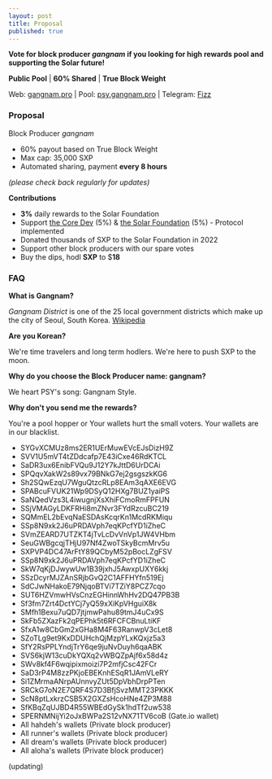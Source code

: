 ```yaml
---
layout: post
title: Proposal
published: true
---
```

**Vote for block producer _gangnam_ if you looking for high rewards pool and supporting the Solar future!**

**Public Pool** | **60% Shared** | **True Block Weight**

Web: [gangnam.pro](https://gangnam.pro) | Pool: [psy.gangnam.pro](https://psy.gangnam.pro) | Telegram: [Fizz](https://t.me/gangnamdele)

### Proposal

Block Producer   _gangnam_

-   60% payout based on True Block Weight
-   Max cap: 35,000 SXP
-   Automated sharing, payment **every 8 hours**

_(please check back regularly for updates)_

**Contributions**
- **3%** daily rewards to the Solar Foundation
- Support [the Core Dev](Sgymbo4rg9aBeJJ2YmV12xdRY2xo6b94U9) (5%) & [the Solar Foundation](Sdao2USyAz9B6RBgZeFyNDePuQAxfzZZHE) (5%) - Protocol implemented
- Donated thousands of SXP to the Solar Foundation in 2022
- Support other block producers with our spare votes
- Buy the dips, hodl **SXP** to $**18**

### FAQ

**What is Gangnam?**

*Gangnam District* is one of the 25 local government districts which make up the city of Seoul, South Korea. [Wikipedia](https://en.wikipedia.org/wiki/Gangnam_District)

**Are you Korean?**

We're time travelers and long term hodlers. We're here to push SXP to the moon.

**Why do you choose the Block Producer name: gangnam?**

We heart PSY's song: Gangnam Style.

**Why don't you send me the rewards?**

You're a pool hopper or Your wallets hurt the small voters. Your wallets are in our blacklist.

- SYGvXCMUz8ms2ER1UErMuwEVcEJsDizH9Z
- SVV1U5mVT4tZDdcafp7E43iCxe46RdKTCL
- SaDR3ux6EnibFVQu9J12Y7kJttD6UrDCAi
- SPQqvXakW2s89vx79BNkG7ej2gsgszkKG6
- Sh2SQwEzqU7WguQtzcRLp8EAm3qAXE6EVG
- SPABcuFVUK21Wp9DSyQ12HXg7BUZ1yaiPS
- SaNQedVzs3L4iwugnjXsXhiFCmoRmFPFUN
- SSjVMAGyLDKFRHi8mZNvr3FYdRzcuBC219
- SQMmEL2bEvqNaESDAsKcqrKn1McdRKMiqu
- SSp8N9xk2J6uPRDAVph7eqKPcfYD1iZheC
- SVmZEARD7UTZKT4jTvLcDvVnVp1JW4VHbm
- SeuGWBgcqjTHjU97Nf4ZwoTSkyBcmMrv5u
- SXPVP4DC47ArFtY89QCbyM52pBocLZgFSV
- SSp8N9xk2J6uPRDAVph7eqKPcfYD1iZheC
- SkW7qKjDJwywUw1B39jxhJ5AwxpUXY6kkj
- SSzDcyrMJZAnSRjbGvQ2C1AFFHYfn519Ej
- SdCJwNHakoE79NjqoBTVi7TZiY8PCZ7cqo
- SUT6HZVmwHVsCnzEGHinnWhHv2DQ47PB3B
- Sf3fm7Zrt4DctYCj7yQ59xXiKpVHguiX8k
- SMfh1Bexu7uQD7jtjmwPahu89tmJ4uCx9S
- SkFb5ZXazFk2qPEPhk5t6RFCFCBnuLtiKF
- SfxA1w8CbGm2xGHa8M4F63RanwpV3cLet8
- SZoTLg9et9KxDDUHchQjMzpYLxKQxjz5a3
- SfY2RsPPLYndjTrY6qe9juNvDuyh6qaABK
- SVS6kjW13cuDkYQXq2vWBQZpAjf6x58d4z
- SWv8kf4F6wqipixmoizi7P2mfjCsc42FCr
- SaD3rP4M8zzPKjoEBEKnhESqR1JAmVLeRY
- Si1ZMrmaANrpAUnnvyZUt5DpVbhDrpPTen
- SRCkG7oN2E7QRF4S7D3BfjSvzMMT23PKKK
- ScN8ptLxkrzCSB5X2GXZsHcoHNe4ZP3M88
- SfKBqZqUJBD4R55WBEdGySk1hdTf2uw538
- SPERNMNijYi2oJxBWPa2S12vNX71TV6coB (Gate.io wallet)
- All hahdeh's wallets (Private block producer)
- All runner's wallets (Private block producer)
- All dream's wallets (Private block producer)
- All aloha's wallets (Private block producer)

(updating)

<!-- more -->
